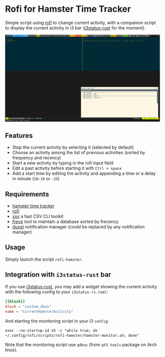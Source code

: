 # Rofi for Hamster Time Tracker
Simple script using [rofi](https://github.com/davatorium/rofi) to change
current activity, with a companion script to display the current activity in
i3 bar ([i3status-rust](https://github.com/greshake/i3status-rust) for the
moment).

![Screenshot](screenshot.png)

## Features
- Stop the current activity by selecting it (selected by default)
- Choose an activity among the list of previous activities (sorted by
  frequency and recency)
- Start a new activity by typing in the rofi input field
- Edit a past activity before starting it with `Ctrl + space`
- Add a start time by editing the activity and appending a time or a delay in
  minute (`10:10` or `-25`)

## Requirements
- [hamster time tracker](https://github.com/projecthamster/hamster)
- [rofi](https://github.com/davatorium/rofi)
- [xsv](https://github.com/BurntSushi/xsv) a fast CSV CLI toolkit
- [frece](https://github.com/YodaEmbedding/frece) tool to maintain a database
    sorted by frecency
- [dunst](https://dunst-project.org/) notification manager (could be replaced
    by any notification manager)

## Usage
Simply launch the script `rofi-hamster`.

## Integration with `i3status-rust` bar
If you use [i3status-rust](https://github.com/greshake/i3status-rust), you may
add a widget showing the current activity with the following config to your
`i3status-rs.toml`:
```toml
[[block]]
block = "custom_dbus"
name = "CurrentHamsterActivity"
```
And starting the monitoring script in your i3 `config`:
```
exec --no-startup-id sh -c "while true; do ~/.config/rofi/scripts/rofi-hamster/hamster-monitor.sh; done"
```

Note that the monitoring script use `qdbus` (from `qt5-tools` package on Arch
linux).
